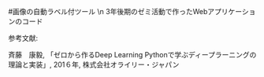 #画像の自動ラベル付ツール \n
3年後期のゼミ活動で作ったWebアプリケーションのコード

参考文献: 

斉藤　康毅, 「ゼロから作るDeep Learning Pythonで学ぶディープラーニングの理論と実装」, 201６年, 株式会社オライリー・ジャパン
